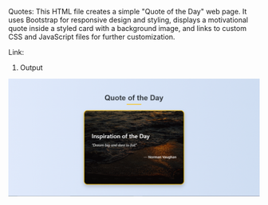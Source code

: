 Quotes:  This HTML file creates a simple "Quote of the Day" web page. It uses Bootstrap for responsive design and styling, displays a motivational quote inside a styled card with a background image, and links to custom CSS and JavaScript files for further customization.

Link: 

1. Output

![alt text](./output/image.png)